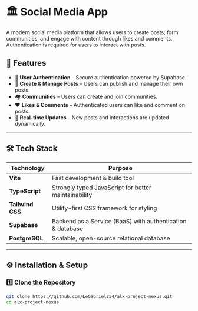 # 🏛️ Social Media App  

A modern social media platform that allows users to create posts, form communities, and engage with content through likes and comments. Authentication is required for users to interact with posts.

## 🚀 Features  
- 🔑 **User Authentication** – Secure authentication powered by Supabase.  
- 📝 **Create & Manage Posts** – Users can publish and manage their own posts.  
- 🏘️ **Communities** – Users can create and join communities.  
- ❤️ **Likes & Comments** – Authenticated users can like and comment on posts.  
- 📜 **Real-time Updates** – New posts and interactions are updated dynamically.  

---

## 🛠️ Tech Stack  

| Technology  | Purpose  |
|-------------|---------|
| **Vite**  | Fast development & build tool  |
| **TypeScript**  | Strongly typed JavaScript for better maintainability  |
| **Tailwind CSS**  | Utility-first CSS framework for styling  |
| **Supabase**  | Backend as a Service (BaaS) with authentication & database  |
| **PostgreSQL**  | Scalable, open-source relational database  |

---

## ⚙️ Installation & Setup  

### 1️⃣ Clone the Repository  
```sh
git clone https://github.com/LeGabriel254/alx-project-nexus.git
cd alx-project-nexus
